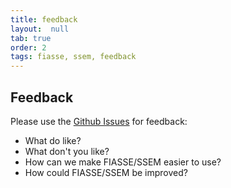 ```yaml
---
title: feedback
layout:  null
tab: true
order: 2
tags: fiasse, ssem, feedback
---
```


## Feedback

Please use the [Github Issues](https://github.com/Xcaciv/securable_software_engineering/issues/new) for feedback:

- What do like?
- What don't you like?
- How can we make FIASSE/SSEM easier to use?
- How could FIASSE/SSEM be improved?
  